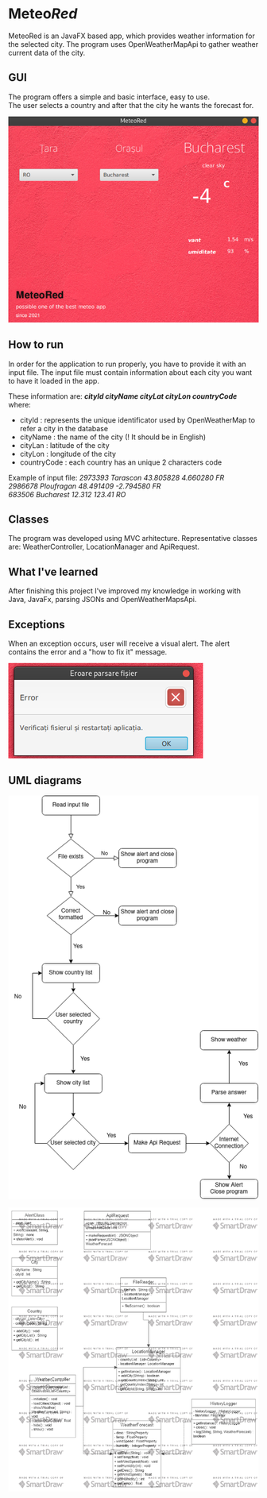 # Meteo*Red*

MeteoRed is an JavaFX based app, which provides weather information for the selected city. 
The program uses  OpenWeatherMapApi to gather weather current data of the city.

## GUI
The program offers a simple and basic interface, easy to use.\
The user selects a country and after that the city he wants the forecast for. 

![Application GUI](/images/gui.png)

## How to run

In order for the application to run properly, you have to provide it with an input file. 
The input file must contain information about each city you want to have it loaded in the app.

These information are:
***cityId cityName cityLat cityLon countryCode*** where:
- cityId : represents the unique identificator used by OpenWeatherMap to refer a city in the database
- cityName : the name of the city (! It should be in English)
- cityLan : latitude of the city
- cityLon : longitude of the city
- countryCode : each country has an unique 2 characters code

Example of input file:
*2973393 Tarascon 43.805828 4.660280 FR  
2986678 Ploufragan 48.491409 -2.794580 FR  
683506 Bucharest 12.312 123.41 RO*


## Classes

The program was developed using MVC arhitecture.
Representative classes are: WeatherController, LocationManager and ApiRequest.



## What I've learned

After finishing this project I've improved my knowledge in working with Java, JavaFx, parsing JSONs and OpenWeatherMapsApi. 

## Exceptions
When an exception occurs, user will receive a visual alert.
The alert contains the error and a "how to fix it" message.

![Exception example](/images/error.png)



## UML diagrams

![Flow Chart](/images/flowchart.png)

![Classes Diagram](/images/classes_diagram.png)

